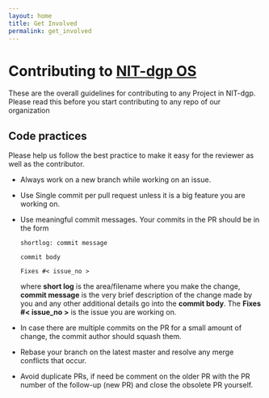 ```yaml
---
layout: home
title: Get Involved
permalink: get_involved
---
```

# Contributing to [NIT-dgp OS](https://github.com/NITDgpOS)
These are the overall guidelines for contributing to any Project in NIT-dgp. Please read this before you start contributing to any repo of our organization

## Code practices

Please help us follow the best practice to make it easy for the reviewer as well as the contributor.

- Always work on a new branch while working on an issue.

- Use Single commit per pull request unless it is a big feature you are working on.

- Use meaningful commit messages. Your commits in the PR should be in the form

  ```
  shortlog: commit message

  commit body

  Fixes #< issue_no >
  ```
  where **short log** is the area/filename where you make the change, **commit message** is the very brief description of the change made by you and any other additional details go into the **commit body**. The **Fixes #< issue_no >** is the issue you are working on.

- In case there are multiple commits on the PR for a small amount of change, the commit author should squash them.

- Rebase your branch on the latest master and resolve any merge conflicts that occur.

- Avoid duplicate PRs, if need be comment on the older PR with the PR number of the follow-up (new PR) and close the obsolete PR yourself.
